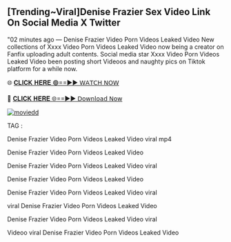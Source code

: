 ## [Trending~Viral]Denise Frazier Sex Video Link On Social Media X Twitter
"02 minutes ago — Denise Frazier Video Porn Videos Leaked Video New collections of Xxxx Video Porn Videos Leaked Video now being a creator on Fanfix uploading adult contents. Social media star Xxxx Video Porn Videos Leaked Video been posting short Videoos and naughty pics on Tiktok platform for a while now.

🌐 [𝐂𝐋𝐈𝐂𝐊 𝐇𝐄𝐑𝐄 🟢==►► 𝖶𝖠𝖳𝖢𝖧 𝖭𝖮𝖶](https://cutt.ly/krq3vGFV)

🔴 [𝐂𝐋𝐈𝐂𝐊 𝐇𝐄𝐑𝐄 🌐==►► 𝖣𝗈𝗐𝗇𝗅𝗈𝖺𝖽 𝖭𝗈𝗐](https://cutt.ly/krq3vGFV)

[![moviedd](https://camo.githubusercontent.com/8a4f000d20f83aca3bf7ec5f350d767afa0574a8a352519fd8cfa583a6f93a33/68747470733a2f2f692e696d6775722e636f6d2f644a486b345a712e676966)](https://cutt.ly/krq3vGFV)



TAG :

Denise Frazier Video Porn Videos Leaked Video viral mp4

Denise Frazier Video Porn Videos Leaked Video

Denise Frazier Video Porn Videos Leaked Video viral

Denise Frazier Video Porn Videos Leaked Video

Denise Frazier Video Porn Videos Leaked Video viral

viral Denise Frazier Video Porn Videos Leaked Video

Denise Frazier Video Porn Videos Leaked Video viral

Videoo viral Denise Frazier Video Porn Videos Leaked Video
